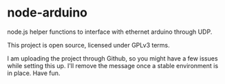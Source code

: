 node-arduino
============

node.js helper functions to interface with ethernet arduino through UDP.

This project is open source, licensed under GPLv3 terms.

I am uploading the project through Github, so you might have a few issues while setting this up. I'll remove the message once a stable environment is in place. Have fun.

